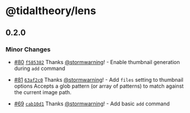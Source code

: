 # @tidaltheory/lens

## 0.2.0

### Minor Changes

- [#80](https://github.com/tidaltheory/lens/pull/80) [`f585382`](https://github.com/tidaltheory/lens/commit/f5853820f154e871a2411ee827f29e4cc919deb9) Thanks [@stormwarning](https://github.com/stormwarning)! - Enable thumbnail generation during `add` command

* [#81](https://github.com/tidaltheory/lens/pull/81) [`63af2c0`](https://github.com/tidaltheory/lens/commit/63af2c08115f028e6fa0abf4692c345d4f5ec48c) Thanks [@stormwarning](https://github.com/stormwarning)! - Add `files` setting to thumbnail options
  Accepts a glob pattern (or array of patterns) to match against the
  current image path.

- [#69](https://github.com/tidaltheory/lens/pull/69) [`cab10d1`](https://github.com/tidaltheory/lens/commit/cab10d1f60f3578e82ad15d514395c5a1d5e5c1e) Thanks [@stormwarning](https://github.com/stormwarning)! - Add basic `add` command
